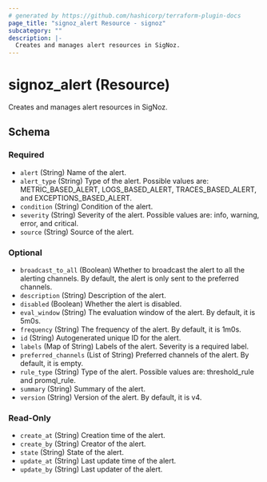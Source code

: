```yaml
---
# generated by https://github.com/hashicorp/terraform-plugin-docs
page_title: "signoz_alert Resource - signoz"
subcategory: ""
description: |-
  Creates and manages alert resources in SigNoz.
---
```


# signoz_alert (Resource)

Creates and manages alert resources in SigNoz.



<!-- schema generated by tfplugindocs -->
## Schema

### Required

- `alert` (String) Name of the alert.
- `alert_type` (String) Type of the alert. Possible values are: METRIC_BASED_ALERT, LOGS_BASED_ALERT, TRACES_BASED_ALERT, and EXCEPTIONS_BASED_ALERT.
- `condition` (String) Condition of the alert.
- `severity` (String) Severity of the alert. Possible values are: info, warning, error, and critical.
- `source` (String) Source of the alert.

### Optional

- `broadcast_to_all` (Boolean) Whether to broadcast the alert to all the alerting channels. By default, the alert is only sent to the preferred channels.
- `description` (String) Description of the alert.
- `disabled` (Boolean) Whether the alert is disabled.
- `eval_window` (String) The evaluation window of the alert. By default, it is 5m0s.
- `frequency` (String) The frequency of the alert. By default, it is 1m0s.
- `id` (String) Autogenerated unique ID for the alert.
- `labels` (Map of String) Labels of the alert. Severity is a required label.
- `preferred_channels` (List of String) Preferred channels of the alert. By default, it is empty.
- `rule_type` (String) Type of the alert. Possible values are: threshold_rule and promql_rule.
- `summary` (String) Summary of the alert.
- `version` (String) Version of the alert. By default, it is v4.

### Read-Only

- `create_at` (String) Creation time of the alert.
- `create_by` (String) Creator of the alert.
- `state` (String) State of the alert.
- `update_at` (String) Last update time of the alert.
- `update_by` (String) Last updater of the alert.
